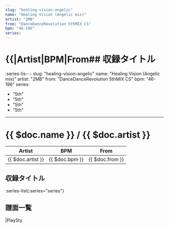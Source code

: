 ```yaml
---
slug: "healing-vision-angelic"
name: "Healing Vision (Angelic mix)"
artist: "2MB"
from: "DanceDanceRevolution 5thMIX CS"
bpm: "46-196"
series:
---
```


# {{|Artist|BPM|From## 収録タイトル

:series-lis---
slug: "healing-vision-angelic"
name: "Healing Vision (Angelic mix)"
artist: "2MB"
from: "DanceDanceRevolution 5thMIX CS"
bpm: "46-196"
series:
  - "5th"
  - "5th"
  - "5th"
  - "5th"
---

# {{ $doc.name }} / {{ $doc.artist }}

|Artist|BPM|From|
|------|---|----|
|{{ $doc.artist }}|{{ $doc.bpm }}|{{ $doc.from }}|

## 収録タイトル

:series-list{:series="series"}

## 譜面一覧

|PlaySty